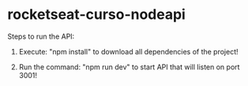 # rocketseat-curso-nodeapi

Steps to run the API:

1. Execute: "npm install" to download all dependencies of the project!

2. Run the command: "npm run dev" to start API that will listen on port 3001!  
